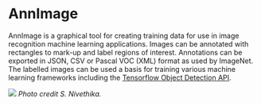 # AnnImage
AnnImage is a graphical tool for creating training data for use in image recognition machine learning applications. Images can be annotated with rectangles to mark-up and label regions of interest. Annotations can be exported in JSON, CSV or Pascal VOC (XML) format as used by ImageNet. The labelled images can be used a basis for training various machine learning frameworks including the [Tensorflow Object Detection API](https://tensorflow-object-detection-api-tutorial.readthedocs.io/en/latest/training.html).

![](img/HelpLabellerWindow.png")
*Photo credit S. Nivethika.*


